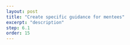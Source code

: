 ```yaml
---
layout: post
title: "Create specific guidance for mentees"
excerpt: "description"
step: 6.1
order: 15
---
```


